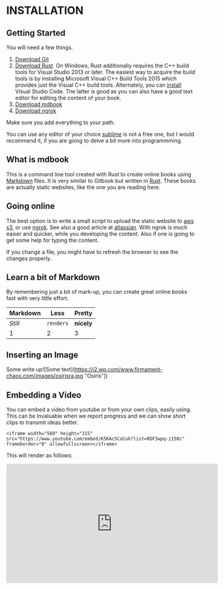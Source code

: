 # INSTALLATION

## Getting Started

You will need a few things.

1. [Download Git](https://desktop.github.com/) 
2. [Download Rust](). On Windows, Rust additionally requires the C++ build tools for Visual Studio 2013 or later. The easiest way to acquire the build tools is by installing Microsoft Visual C++ Build Tools 2015 which provides just the Visual C++ build tools. Alternately, you can [install](https://code.visualstudio.com/) Visual Studio Code. The latter is good as you can also have a good
text editor for editing the content of your book.
3. [Download mdbook](https://github.com/azerupi/mdBook)
4. [Download ngrok](https://ngrok.com)

Make sure you add everything to your path.

You can use any editor of your choice [sublime](https://www.sublimetext.com/3) is not a free one, but I would recommend it, if you are going to delve a bit more into programmming.

## What is mdbook

This is a command line tool created with Rust to create online books using [Markdown](https://github.com/adam-p/markdown-here/wiki/Markdown-Cheatsheet) files. It is very similar to Gitbook but written in [Rust](https://www.rust-lang.org). These books are actually static websites, like the one you are reading here.

## Going online

The best option is to write a small script to upload the static website to [aws s3](https://aws.amazon.com/s3/), or use [ngrok](https://ngrok.com). See also a good article at [atlassian](https://developer.atlassian.com/blog/2015/05/secure-localhost-tunnels-with-ngrok/).  With ngrok is much easier and quicker, while you developing the content. Also if one is going to get some help for typing the content.

If you change a file, you might have to refresh the browser to see the changes properly.


## Learn a bit of Markdown

By remembering just a bit of mark-up, you can create great online books fast with very little effort. 

Markdown | Less | Pretty
---      | ---  | ---
*Still*  | `renders` | **nicely**
1 | 2 | 3

## Inserting an Image

Some write up![Some text](https://i2.wp.com/www.firmament-chaos.com/images/osirisra.jpg "Osiris"])

## Embedding a Video

You can embed a video from youtube or from your own clips, easily using. This can be invaluable when we 
report progress and we can show short clips to transmit ideas better.

```
<iframe width="560" height="315" src="https://www.youtube.com/embed/K5KAc5CoCuk?list=RDF3wpq-i150c" frameborder="0" allowfullscreen></iframe>
```

This will render as follows:


<iframe width="560" height="315" src="https://www.youtube.com/embed/K5KAc5CoCuk?list=RDF3wpq-i150c" frameborder="0" allowfullscreen></iframe>




